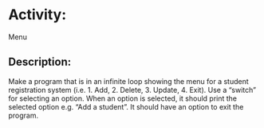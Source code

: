 # Activity: 
Menu

## Description:
Make a program that is in an infinite loop showing the menu for a student registration system (i.e. 1. Add, 2. Delete, 3. Update, 4. Exit). Use a “switch” for selecting an option. When an option is selected, it should print the selected option e.g. “Add a student”. It should have an option to exit the program.
